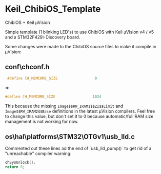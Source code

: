 # Keil_ChibiOS_Template

ChibiOS + Keil µVision

Simple template (1 blinking LED's) to use ChibiOS with Keil µVision v4 / v5 and a STM32F429I-Discovery board.

Some changes were made to the ChibiOS source files to make it compile in µVision:

conf\chconf.h
-------------
```c++
 #define CH_MEMCORE_SIZE                 0
```
=> 
```c++
#define CH_MEMCORE_SIZE                 1024
```
This because the missing `Image$$RW_IRAM1$$ZI$$Limit` and `Image$$RW_IRAM2$$Base` definitions in the latest µVision compilers.
Feel free to change this value, but don't set it to 0 because automatic/full RAM size management is not working for now. 

os\hal\platforms\STM32\OTGv1\usb_lld.c
--------------------------------------
Commented out these lines ad the end of ´usb_lld_pump()´ to get rid of a "unreachable" compiler warning:
```c++
chSysUnlock();
return 0;
```
